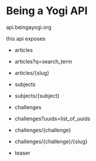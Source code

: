 Being a Yogi API
================

api.beingayogi.org

this api exposes
- articles
- articles?q=search_term
- articles/{slug}

- subjects
- subjects/{subject}

- challenges
- challenges?uuids=list_of_uuids
- challenges/{challenge}
- challenges/{challenge}/{slug}

- teaser
